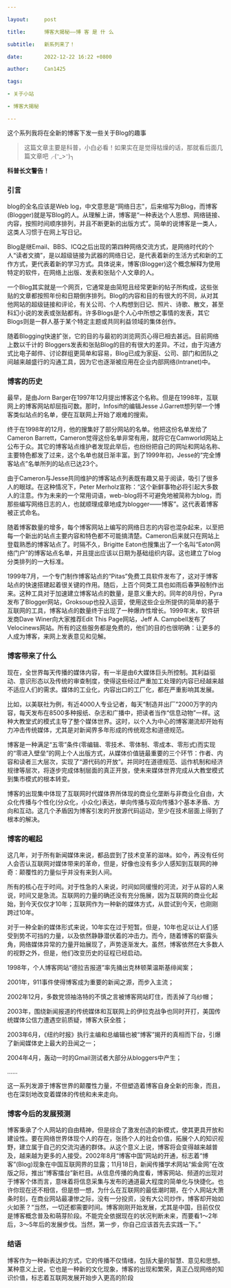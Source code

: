 ```yaml
---

layout:     post

title:      博客大揭秘——博 客 是 什 么

subtitle:   新系列来了！

date:       2022-12-22 16:22 +0800

author:     Can1425

tags: 

- 关于小站

- 博客大揭秘

---
```


这个系列我将在全新的博客下发一些关于Blog的趣事

> 这篇文章主要是科普，小白必看！如果实在是觉得枯燥的话，那就看后面几篇文章吧╭(ᵔ_>ᵔ)╮

**科普长文警告！**

### 引言

blog的全名应该是Web log，中文意思是“网络日志”，后来缩写为Blog，而博客(Blogger)就是写Blog的人。从理解上讲，博客是“一种表达个人思想、网络链接、内容，按照时间顺序排列，并且不断更新的出版方式”。简单的说博客是一类人，这类人习惯于在网上写日记。  

Blog是继Email、BBS、ICQ之后出现的第四种网络交流方式，是网络时代的个人“读者文摘”，是以超级链接为武器的网络日记，是代表着新的生活方式和新的工作方式，更代表着新的学习方式。具体说来，博客(Blogger)这个概念解释为使用特定的软件，在网络上出版、发表和张贴个人文章的人。

一个Blog其实就是一个网页，它通常是由简短且经常更新的帖子所构成，这些张贴的文章都按照年份和日期倒序排列。Blog的内容和目的有很大的不同，从对其他网站的超级链接和评论，有关公司、个人构想到日记、照片、诗歌、散文，甚至科幻小说的发表或张贴都有。许多Blogs是个人心中所想之事情的发表，其它Blogs则是一群人基于某个特定主题或共同利益领域的集体创作。

随着Blogging快速扩张，它的目的与最初的浏览网页心得已相去甚远。目前网络上数以千计的 Bloggers发表和张贴Blog的目的有很大的差异。不过，由于沟通方式比电子邮件、讨论群组更简单和容易，Blog已成为家庭、公司、部门和团队之间越来越盛行的沟通工具，因为它也逐渐被应用在企业内部网络(Intranet)中。  

### 博客的历史

最早，是由Jorn Barger在1997年12月提出博客这个名称。但是在1998年，互联网上的博客网站却屈指可数。那时，Infosift的编辑Jesse J.Garrett想列举一个博客类似站点的名单，便在互联网上开始了艰难的搜索。

终于在1998年的12月，他的搜集好了部分网站的名单。他把这份名单发给了Cameron Barrett，Cameron觉得这份名单非常有用，就将它在Camworld网站上公布于众。其它的博客站点维护者发现此举后，也纷纷把自己的网址和网站名称、主要特色都发了过来，这个名单也就日渐丰富。到了1999年初，Jesse的“完全博客站点”名单所列的站点已达23个。  

由于Cameron与Jesse共同维护的博客站点列表既有趣又易于阅读，吸引了很多人的眼球。在这种情况下，Peter Merholz宣称：“这个新鲜事物必将引起大多数人的注意。作为未来的一个常用词语，web-blog将不可避免地被简称为blog，而那些编写网络日志的人，也就顺理成章地成为blogger——博客”。这代表着博客被正式命名。  

随着博客数量的增多，每个博客网站上编写的网络日志的内容也混杂起来，以至把每一个新出的站点主要内容和特色都不可能搞清楚。Cameron后来就只在网站上登载熟悉的博客站点了。时隔不久，Brigitte Eaton也搜集出了一个名叫“Eaton网络门户”的博客站点名单，并且提出应该以日期为基础组织内容。这也建立了blog分类排列的一大标准。

1999年7月，一个专门制作博客站点的“Pitas”免费工具软件发布了，这对于博客站点的快速搭建起着很关键的作用。随后，上百个同类工具也如雨后春笋般制作出来。这种工具对于加速建立博客站点的数量，是意义重大的。同年的8月份，Pyra发布了Blogger网站，Groksoup也投入运营，使用这些企业所提供的简单的基于互联网的工具，博客站点的数量终于出现了一种爆炸性增长。1999年末，软件研发商Dave Winer向大家推荐Edit This Page网站，Jeff A. Campbell发布了Velocinews网站。所有的这些服务都是免费的，他们的目的也很明确：让更多的人成为博客，来网上发表意见和见解。  

### 博客带来了什么

现在，全世界每天传播的媒体内容，有一半是由6大媒体巨头所控制。其利益驱动、意识形态以及传统的审查制度，使得这些经过严重加工处理的内容已经越来越不适应人们的需求。媒体的工业化，内容出口的工厂化，都在严重影响其发展。  

比如，以美联社为例，有近4000人专业记者，每天“制造并出厂”2000万字的内容，每天发布在8500多种报纸、杂志和广播中，把读者当作“信息动物”一样。这种大教堂式的模式主导了整个媒体世界。这时，以个人为中心的博客潮流却开始有力冲击传统媒体，尤其是对新闻界多年形成的传统观念和道德规范。  

博客是一种满足“五零”条件(零编辑、零技术、零体制、零成本、零形式)而实现的“零进入壁垒”的网上个人出版方式，从媒体价值链最重要的三个环节：作者、内容和读者三大层次，实现了“源代码的开放”。并同时在道德规范、运作机制和经济规律等层次，将逐步完成体制层面的真正开放，使未来媒体世界完成从大教堂模式到集市模式的根本转变。  

博客的出现集中体现了互联网时代媒体界所体现的商业化垄断与非商业化自由，大众化传播与个性化(分众化，小众化)表达，单向传播与双向传播3个基本矛盾、方向和互动。这几个矛盾因为博客引发的开放源代码运动，至少在技术层面上得到了根本的解决。  

### 博客的崛起

这几年，对于所有新闻媒体来说，都品尝到了技术变革的滋味。如今，再没有任何人会否认互联网对媒体带来的革命，但是，好像也没有多少人感知到互联网的神奇：颠覆性的力量似乎并没有来到人间。  

所有的核心在于时间。对于性急的人来说，时间如同缓慢的河流，对于从容的人来说，时间又是急流。互联网的力量的确还没有充分施展，因为互联网的商业化起始，到今天仅仅才10年；互联网作为一种新的媒体方式，从尝试到今天，也刚刚跨过10年。

对于一种全新的媒体形式来说，10年实在过于短暂。但是，10年也足以让人们感受到势不可挡的力量，以及依然静静潜伏着的冲击力。而今，随着博客的崭露头角，网络媒体异常的力量开始展现了，声势逐渐发大。虽然，博客依然在大多数人的视野之外，但是，他们改变历史的征程已经启动。  

1998年，个人博客网站“德拉吉报道”率先捅出克林顿莱温斯基绯闻案；

2001年，911事件使得博客成为重要的新闻之源，而步入主流；  

2002年12月，多数党领袖洛特的不慎之言被博客网站盯住，而丢掉了乌纱帽；  

2003年，围绕新闻报道的传统媒体和互联网上的伊拉克战争也同时开打，美国传统媒体公信力遭遇空前质疑，博客大获全胜；  

2003年6月，《纽约时报》执行主编和总编辑也被“博客”揭开的真相而下台，引爆了新闻媒体史上最大的丑闻之一；  

2004年4月，轰动一时的Gmail测试者大部分从bloggers中产生；  

……  

这一系列发源于博客世界的颠覆性力量，不但塑造着博客自身全新的形象，而且，也在深刻地改变着媒体的传统和未来走向。  

### 博客今后的发展预测

博客秉承了个人网站的自由精神，但是综合了激发创造的新模式，使其更具开放和建设性。要在网络世界体现个人的存在，张扬个人的社会价值，拓展个人的知识视野，建立属于自己的交流沟通的群体。从这个意义上说，博客将会变得越来越普及，越来越为更多的人接受。2002年8月“博客中国”网站的开通，标志着“博客”(Blog)现象在中国互联网界的显露；11月18日，新闻传播学术网站“紫金网”在改版之际，推出“博客擂台”新栏目。从信息传播的角度看，博客网站、频道的出现对于博客个体而言，意味着将信息采集与发布的通道最大程度的简单化与快捷化。也许你现在还不相信，但是想一想，为什么在互联网的最低潮时期，在个人网站大萧条时刻，在商业网站最凄惨之际，没有一分投资，没有大公司炒作，博客却开始如火如荼？“当然，一切还都需要时间。博客刚刚开始发展，尤其是中国，目前仅仅是博客概念普及和萌芽阶段。不能完全依据现在的状况判断未来，而要看1～2年后，3～5年后的发展步伐。当然，第一步，你自己应该首先去实践一下。”    

### 结语

博客作为一种新表达的方式，它的传播不仅情绪，包括大量的智慧、意见和思想。某种意义上说，它也是一种新的文化现象，博客的出现和繁荣，真正凸现网络的知识价值，标志着互联网发展开始步入更高的阶段
